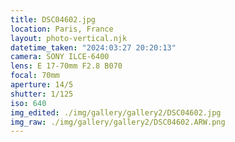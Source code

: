 ```yaml
---
title: DSC04602.jpg
location: Paris, France
layout: photo-vertical.njk
datetime_taken: "2024:03:27 20:20:13"
camera: SONY ILCE-6400
lens: E 17-70mm F2.8 B070
focal: 70mm
aperture: 14/5
shutter: 1/125
iso: 640
img_edited: ./img/gallery/gallery2/DSC04602.jpg
img_raw: ./img/gallery/gallery2/DSC04602.ARW.png
---
```


